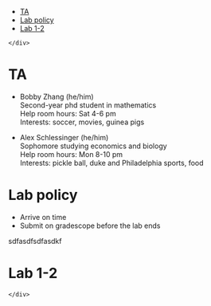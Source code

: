 <!DOCTYPE html>
<html>

<head>
  <meta charset="utf-8">
  <meta name="viewport" content="width=device-width, initial-scale=1.0">
  <title>MATH 111L</title>
  <link rel="stylesheet" href="https://stackedit.io/style.css" />
</head>

<body class="stackedit">
  <div class="stackedit__left">
    <div class="stackedit__toc">
      
<ul>
<li><a href="#ta">TA</a></li>
<li><a href="#lab-policy">Lab policy</a></li>
<li><a href="#lab-1-2">Lab 1-2</a></li>
</ul>

    </div>
  </div>
  <div class="stackedit__right">
    <div class="stackedit__html">
      <h1 id="ta">TA</h1>
<ul>
<li>
<p>Bobby Zhang (he/him)<br>
Second-year phd student in mathematics<br>
Help room hours: Sat 4-6 pm<br>
Interests: soccer, movies, guinea pigs</p>
</li>
<li>
<p>Alex Schlessinger (he/him)<br>
Sophomore studying economics and biology<br>
Help room hours: Mon 8-10 pm<br>
Interests: pickle ball, duke and Philadelphia sports, food</p>
</li>
</ul>
<h1 id="lab-policy">Lab policy</h1>
<ul>
<li>Arrive on time</li>
<li>Submit on gradescope before the lab ends</li>
</ul>
<p>sdfasdfsdfasdkf</p>
<h1 id="lab-1-2">Lab 1-2</h1>

    </div>
  </div>
</body>

</html>

